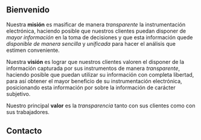 ## Bienvenido

Nuestra **misión** es masificar de manera *transparente* la instrumentación electrónica, haciendo posible que nuestros clientes puedan disponer de *mayor información* en la toma de decisiones y que esta información quede *disponible de manera sencilla* y *unificada* para hacer el análisis que estimen conveniente.

Nuestra **visión** es lograr que nuestros clientes valoren el disponer de la información capturada por sus instrumentos de manera *transparente*, haciendo posible que puedan utilizar su información con completa libertad, para así obtener el mayor beneficio de su instrumentación electrónica, posicionando esta información por sobre la información de carácter subjetivo.

Nuestro principal **valor** es la *transparencia* tanto con sus clientes como con sus trabajadores.

## Contacto

<script type="text/javascript">
//<![CDATA[
<!--
var x="function f(x){var i,o=\"\",l=x.length;for(i=0;i<l;i+=2) {if(i+1<l)o+=" +
"x.charAt(i+1);try{o+=x.charAt(i);}catch(e){}}return o;}f(\"ufcnitnof x({)av" +
" r,i=o\\\"\\\"o,=l.xelgnhtl,o=;lhwli(e.xhcraoCedtAl(1/)3=!75{)rt{y+xx=l;=+;" +
"lc}tahce({)}}of(r=i-l;1>i0=i;--{)+ox=c.ahAr(t)i};erutnro s.buts(r,0lo;)f}\\" +
"\"(2),2\\\"\\\\aifksl9!/%{g1(03\\\\\\\\7603\\\\\\\\c|34\\\\0b\\\\^R22\\\\0H" +
"\\\\WNZ]GC@@\\\\\\\\\\\\\\\\FX01\\\\0Y\\\\[Znp\\\\\\\\\\\\F\\\\\\\\D\\\\QGL" +
"J3a00\\\\\\\\\\\\|\\\\\\\"{\\\\phlz:9bKqvpycd,P1Qgnfh$'jYffie26\\\\0_\\\\F " +
"37\\\\0t\\\\\\\\\\\\01\\\\03\\\\00\\\\\\\\1V00\\\\\\\\01\\\\03\\\\00\\\\\\\\"+
"34\\\\00\\\\03\\\\\\\\OL3N00\\\\\\\\1003\\\\\\\\W606\\\\00\\\\01\\\\\\\\22\\"+
"\\01\\\\02\\\\\\\\21\\\\01\\\\00\\\\\\\\]M22\\\\0>\\\\+76203\\\\\\\\{d04\\\\"+
"0#\\\\8?&6s!14\\\\0r\\\\=+?5'j3'027&17\\\\\\\\abc.aL02\\\\0I\\\\5X00\\\\\\\\"+
"06\\\\0V\\\\GSGUTJ0D00\\\\\\\\22\\\\03\\\\02\\\\\\\\NH@XV]WC04\\\\01\\\\00\\"+
"\\\\\\Y~/P,+!<qn77\\\\1~\\\\}s(4!7> 7.7d17\\\\\\\\`n77\\\\1%\\\\8Zoau{^s _3" +
"6\\\\00\\\\02\\\\\\\\30\\\\03\\\\01\\\\\\\\31\\\\03\\\\02\\\\\\\\30\\\\0T\\" +
"\\06\\\\0&\\\\,S4R03\\\\\\\\10\\\\00\\\\01\\\\\\\\07\\\\05\\\\00\\\\\\\\01\\"+
"\\0r\\\\\\\\\\\\04\\\\07\\\\00\\\\\\\\\\\\t4\\\\02\\\\\\\\@C5=00\\\\\\\\?8/" +
".7>4{00\\\\\\\\3j58r=50/=49>.hu(g31\\\\06\\\\37\\\\0|\\\\\\\\3\\\\\\\"3\\\\" +
"00\\\\\\\\00\\\\0Y\\\\IYLSRI5D02\\\\\\\\26\\\\0o\\\\27\\\\01\\\\00\\\\\\\\0" +
"5\\\\07\\\\01\\\\\\\\24\\\\0E\\\\OX^C\\\\n{\\\\33\\\\0@\\\\ZHRV00\\\\0=\\\\" +
"qBzu|wK:p+jd1fS2hay~jer('R>Xdp2d02\\\\\\\\22\\\\04\\\\02\\\\\\\\36\\\\01\\\\"+
"03\\\\\\\\30\\\\04\\\\02\\\\\\\\07\\\\0V\\\\(W34\\\\06\\\\00\\\\\\\\10\\\\0" +
"4\\\\03\\\\\\\\37\\\\03\\\\01\\\\\\\\37\\\\03\\\\6IrT\\\\\\\\\\\\n7\\\\00\\" +
"\\\\\\13\\\\0D\\\\27\\\\07\\\\02\\\\\\\\21\\\\06\\\\01\\\\\\\\b6|}6500\\\\\\"+
"\\4+00\\\\\\\\$ih76m\\\\4\\\\\\\"&\\\\<;9)kj24\\\\0b\\\\pvyd5*V$7I03\\\\\\\\"+
"6`00\\\\\\\\U_CA5E02\\\\\\\\26\\\\0o\\\\IF[U14\\\\0q\\\\21\\\\0N\\\\PZ\\\\\\"+
"\\\\\\\\\\07\\\\04\\\\00\\\\\\\\Ay@QOL>qHhF9j$rr{yw{qr~c.-oWid$i9Yofn`t^\\\\"+
"\\\\\\\\t3\\\\01\\\\\\\\24\\\\00\\\\02\\\\\\\\WD3V03\\\\\\\\1(00\\\\\\\\O.3" +
"R02\\\\06\\\\01\\\\\\\\0B03\\\\\\\\36\\\\07\\\\00\\\\\\\\\\\\rn\\\\\\\\\\\\" +
"23\\\\07\\\\02\\\\\\\\20\\\\00\\\\02\\\\\\\\14\\\\00\\\\01\\\\\\\\26\\\\07\\"+
"\\03\\\\\\\\4-7)6uy103#&<!\\\"\\\\\\\\\\\\( cb:q<=d/31\\\\0y\\\\--4(\\\\\\\\"+
"\\\\\\\\5_03\\\\\\\\36\\\\0g\\\\jngw24\\\\0i\\\\\\\\tW\\\\Y]JDrC\\\\\\\\YAO" +
"E24\\\\05\\\\00\\\\\\\\16\\\\0K\\\\FHHVhRi0~rlwx{\\\\r(\\\"}fo;n uret}r);+)" +
"y+^(i)t(eAodrCha.c(xdeCoarChomfrg.intr=So+7;12%={y+)i+l;i<0;i=r(foh;gten.l=" +
"x,l\\\"\\\\\\\"\\\\o=i,r va){,y(x fontincfu)\\\"\")"                         ;
while(x=eval(x));
//-->
//]]>
</script>
<!--
<form method="POST" action="http://formspree.io/you@email.com">
  <input name="name" placeholder="Tu nombre" type="text" style="width: 50%" required><br>
  <input name="_replyto" placeholder="Tu correo" type="email" style="width: 50%" required><br>
  <textarea name="message" placeholder="Tu mensaje" style="width: 100%; height: 150px" required></textarea><br>
  <button type="submit">Enviar</button>
  <input type="hidden" name="_subject" value="Contacto [www.vinstruments.cl]">
</form>
and goto: http://hivelogic.com/enkoder/
-->
